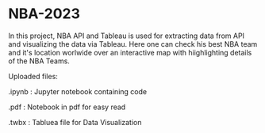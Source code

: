 # NBA-2023
In this project, NBA API and Tableau is used for extracting data from API and visualizing the data via Tableau. Here one can check his best NBA team and it's location worlwide over an interactive map with hiighlighting details of the NBA Teams.

Uploaded files:

.ipynb : Jupyter notebook containing code

.pdf   : Notebook in pdf for easy read

.twbx  : Tabluea file for Data Visualization
